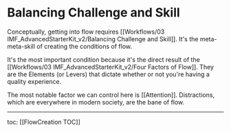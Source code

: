 # Balancing Challenge and Skill
Conceptually, getting into flow requires [[Workflows/03 IMF_AdvancedStarterKit_v2/Balancing Challenge and Skill]]. It's the meta-meta-skill of creating the conditions of flow.

It's the most important condition because it's the direct result of the [[Workflows/03 IMF_AdvancedStarterKit_v2/Four Factors of Flow]]. They are the Elements (or Levers) that dictate whether or not you're having a quality experience.

The most notable factor we can control here is [[Attention]]. Distractions, which are everywhere in modern society, are the bane of flow. 

---

toc: [[FlowCreation TOC]]
